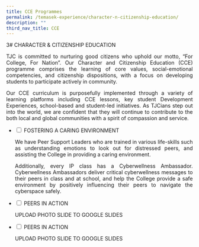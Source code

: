 ```yaml
---
title: CCE Programmes
permalink: /temasek-experience/character-n-citizenship-education/
description: ""
third_nav_title: CCE
---
```

3# CHARACTER & CITIZENSHIP EDUCATION

<p style="text-align: justify;">TJC is committed to nurturing good citizens who uphold our motto, “For College, For Nation”. Our Character and Citizenship Education (CCE) programme comprises the learning of core values, social-emotional competencies, and citizenship dispositions, with a focus on developing students to participate actively in community.</p> 

<p style="text-align: justify;">Our CCE curriculum is purposefully implemented through a variety of learning platforms including CCE lessons, key student Development Experiences, school-based and student-led initiatives. As TJCians step out into the world, we are confident that they will continue to contribute to the both local and global communities with a spirit of compassion and service.</p>

<ul class="jekyllcodex_accordion">
  <li>
    <input type="checkbox" id="accordion1">
    <label for="accordion1">FOSTERING A CARING ENVIRONMENT</label>
    <div>
			<p style="text-align: justify;">We have Peer Support Leaders who are trained in various life-skills such as understanding emotions to look out for distressed peers, and assisting the College in providing a caring environment.</p>
			<p style="text-align: justify;">Additionally, every IP class has a Cyberwellness Ambassador. Cyberwellness Ambassadors deliver critical cyberwellness messages to their peers in class and at school, and help the College provide a safe environment by positively influencing their peers to navigate the cyberspace safely.</p>
    </div>
	</li> 
  <li>
    <input type="checkbox" id="accordion2">
    <label for="accordion2">PEERS IN ACTION</label>
    <div>
			<p style="text-align: justify;"> UPLOAD PHOTO SLIDE TO GOOGLE SLIDES</p>
    </div>
	</li> 
	  <li>
    <input type="checkbox" id="accordion3">
    <label for="accordion3">PEERS IN ACTION</label>
    <div>
			<p style="text-align: justify;"> UPLOAD PHOTO SLIDE TO GOOGLE SLIDES</p>
    </div>
	</li> 
	</ul>